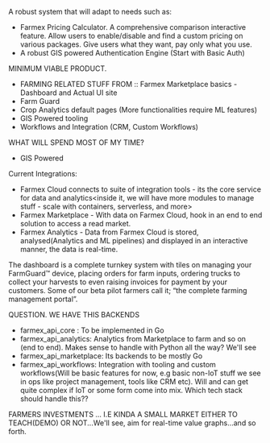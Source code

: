 A robust system that will adapt to needs such as:
- Farmex Pricing Calculator. A comprehensive comparison interactive feature. Allow users to enable/disable and find a custom pricing on various packages. Give users what they want, pay only what you use.
- A robust GIS powered Authentication Engine (Start with Basic Auth)
<!-- BUILD A SIMPLE AUTH THEN BUILD UPON THAT -->

MINIMUM VIABLE PRODUCT.
- FARMING RELATED STUFF FROM :: Farmex Marketplace basics - Dashboard and Actual UI site
- Farm Guard
- Crop Analytics default pages (More functionalities require ML features)
- GIS Powered tooling
- Workflows and Integration (CRM, Custom Workflows)

WHAT WILL SPEND MOST OF MY TIME?
- GIS Powered 


<!--
Enablers of future Farming:
- Data Driven
- AI/ML && Data
- Efficient Collaboration tools that bring onboard various workflows and integration in business side of
farming
- Accessible Marketplace with efficient Logistics, all the way
- GIS 
- Mobile and Online access (Web Dashboard, Mobile App, Web App)
- IoT
- Manage Farm Resources: Water, Farm Input, Machinery, Who works on them and so on...
So its about a comprehensive end to end water management, sensors with IoT, GIS, Machinery,
People working on them. Add to the mix Expenses side of things

// Marketplace will mostly expose off the functionality by:
- Real e-commerce (Farmer to end customers)
- Dashboard section (Events and such would help farmers meet)
- Farmers can check what others are selling (Farmer to Farmer Purchases)
// Sharing Economy is huge, expose functionalities to manage or lease stuff, Use GIS and sensors too in this case

// Key resources
- Farm inputs (Research on this)
- Water and Energy Management
- Machinery and People-ops
- Common functionalities for common workflows that come with this...
-->

Current Integrations:
- Farmex Cloud connects to suite of integration tools - its the core service for data and analytics<inside it, we will have more modules to manage stuff - scale with containers, serverless, and more>
- Farmex Marketplace - With data on Farmex Cloud, hook in an end to end solution to access a read market.
- Farmex Analytics - Data from Farmex Cloud is stored, analysed(Analytics and ML pipelines) and displayed in an interactive manner, the data is real-time.
<!-- TODO, research on real-time Golang Nextjs solutions...-->
<!-- Make sure the solution scales from small scale to large farming organizations -->

The dashboard is a complete turnkey system with tiles on managing your FarmGuard™ device, placing orders for farm inputs, ordering trucks to collect your harvests to even raising invoices for payment by your customers. Some of our beta pilot farmers call it; “the complete farming management portal”.


QUESTION. WE HAVE THIS BACKENDS
- farmex_api_core : To be implemented in Go
- farmex_api_analytics: Analytics from Marketplace to farm and so on (end to end). Makes sense to handle with Python all the way? We'll see
- farmex_api_marketplace: Its backends to be mostly Go
- farmex_api_workflows: Integration with tooling and custom workflows(Will be basic features for now, e.g basic non-IoT stuff we see in ops like project management, tools like CRM etc). Will and can get quite complex if IoT or some form come into mix. Which tech stack should handle this??


<!-- In future, we will bring farmex messaging -->



FARMERS INVESTMENTS ... I.E KINDA A SMALL MARKET EITHER TO TEACH(DEMO) OR NOT...We'll see, aim for real-time value graphs...and so forth.